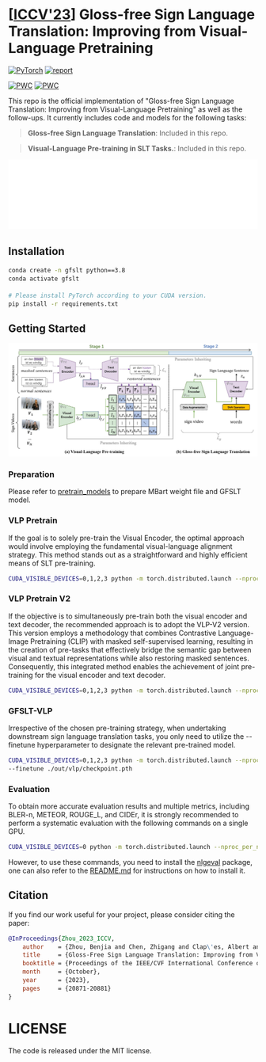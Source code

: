 # [[ICCV'23](https://arxiv.org/pdf/2307.14768.pdf)] Gloss-free Sign Language Translation: Improving from Visual-Language Pretraining

<a href="https://pytorch.org/get-started/locally/"><img alt="PyTorch" src="https://img.shields.io/badge/PyTorch-ee4c2c?logo=pytorch&logoColor=white"></a>  [![report](https://img.shields.io/badge/ArXiv-Paper-red)](https://arxiv.org/abs/2307.14768)

[![PWC](https://img.shields.io/endpoint.svg?url=https://paperswithcode.com/badge/gloss-free-sign-language-translation/gloss-free-sign-language-translation-on)](https://paperswithcode.com/sota/gloss-free-sign-language-translation-on?p=gloss-free-sign-language-translation)
[![PWC](https://img.shields.io/endpoint.svg?url=https://paperswithcode.com/badge/gloss-free-sign-language-translation/gloss-free-sign-language-translation-on-csl)](https://paperswithcode.com/sota/gloss-free-sign-language-translation-on-csl?p=gloss-free-sign-language-translation)


This repo is the official implementation of "Gloss-free Sign Language Translation: Improving from Visual-Language Pretraining" as well as the follow-ups. It currently includes code and models for the following tasks:

> **Gloss-free Sign Language Translation**: Included in this repo.

> **Visual-Language Pre-training in SLT Tasks.**: Included in this repo.

<img src="./demo/slt_approach.gif" alt="" style="zoom: 60%;" />

## Installation

```bash
conda create -n gfslt python==3.8
conda activate gfslt

# Please install PyTorch according to your CUDA version.
pip install -r requirements.txt
```


## Getting Started
<img src="./demo/pipeline.jpg" alt="" style="zoom: 60%;" />

### Preparation
Please refer to [pretrain_models](pretrain_models/README.md) to prepare MBart weight file and GFSLT model.

### VLP Pretrain

If the goal is to solely pre-train the Visual Encoder, the optimal approach would involve employing the fundamental visual-language alignment strategy. This method stands out as a straightforward and highly efficient means of SLT pre-training.

```bash
CUDA_VISIBLE_DEVICES=0,1,2,3 python -m torch.distributed.launch --nproc_per_node=4 --master_port=1236 --use_env train_vlp.py --batch-size 4 --epochs 80 --opt sgd --lr 0.01 --output_dir out/vlp  
```

### VLP Pretrain V2
If the objective is to simultaneously pre-train both the visual encoder and text decoder, the recommended approach is to adopt the VLP-V2 version. This version employs a methodology that combines Contrastive Language-Image Pretraining (CLIP) with masked self-supervised learning, resulting in the creation of pre-tasks that effectively bridge the semantic gap between visual and textual representations while also restoring masked sentences. Consequently, this integrated method enables the achievement of joint pre-training for the visual encoder and text decoder.
```bash
CUDA_VISIBLE_DEVICES=0,1,2,3 python -m torch.distributed.launch --nproc_per_node=4 --master_port=1236 --use_env train_vlp_v2.py --batch-size 4 --epochs 80 --opt sgd --lr 0.01 --output_dir out/vlp_v2 --training-refurbish True --noise-rate 0.15 --noise-type omit_last --random-shuffle False  
```

### GFSLT-VLP
Irrespective of the chosen pre-training strategy, when undertaking downstream sign language translation tasks, 
you only need to utilize the --finetune hyperparameter to designate the relevant pre-trained model.
```bash
CUDA_VISIBLE_DEVICES=0,1,2,3 python -m torch.distributed.launch --nproc_per_node=4 --master_port=1236 --use_env train_slt.py --batch-size 2 --epochs 200 --opt sgd --lr 0.01 --output_dir out/Gloss-Free \
--finetune ./out/vlp/checkpoint.pth 
```

### Evaluation
To obtain more accurate evaluation results and multiple metrics, including BLER-n, METEOR, ROUGE_L, and CIDEr, it is strongly recommended to perform a systematic evaluation with the following commands on a single GPU. 
```bash
CUDA_VISIBLE_DEVICES=0 python -m torch.distributed.launch --nproc_per_node=1 --master_port=1236 --use_env train_slt.py --batch-size 2 --epochs 200 --opt sgd --lr 0.01 --output_dir out/Gloss-Free --resume out/Gloss-Free/best_checkpoint.pth --eval 
```
However, to use these commands, you need to install the [nlgeval](https://github.com/Maluuba/nlg-eval) package, one can also refer to the [README.md](./metrics/README.md) for instructions on how to install it.

## Citation

If you find our work useful for your project, please consider citing the paper:

```bibtex
@InProceedings{Zhou_2023_ICCV,
    author    = {Zhou, Benjia and Chen, Zhigang and Clap\'es, Albert and Wan, Jun and Liang, Yanyan and Escalera, Sergio and Lei, Zhen and Zhang, Du},
    title     = {Gloss-Free Sign Language Translation: Improving from Visual-Language Pretraining},
    booktitle = {Proceedings of the IEEE/CVF International Conference on Computer Vision (ICCV)},
    month     = {October},
    year      = {2023},
    pages     = {20871-20881}
}
```

# LICENSE
The code is released under the MIT license.